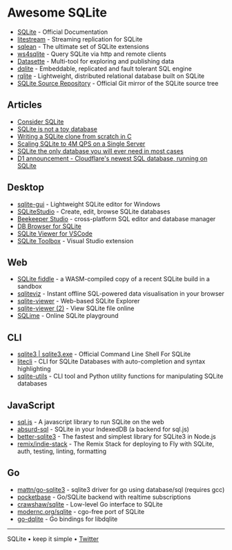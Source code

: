 # Awesome SQLite

- [SQLite](https://sqlite.org/doclist.html) - Official Documentation
- [litestream](https://github.com/benbjohnson/litestream) - Streaming replication for SQLite
- [sqlean](https://github.com/nalgeon/sqlean) - The ultimate set of SQLite extensions
- [ws4sqlite](https://github.com/proofrock/ws4sqlite) - Query SQLite via http and remote clients
- [Datasette](https://datasette.io) - Multi-tool for exploring and publishing data
- [dqlite](https://github.com/canonical/dqlite) - Embeddable, replicated and fault tolerant SQL engine
- [rqlite](https://github.com/rqlite/rqlite) - Lightweight, distributed relational database built on SQLite
- [SQLite Source Repository](https://github.com/sqlite/sqlite) - Official Git mirror of the SQLite source tree

## Articles

- [Consider SQLite](https://blog.wesleyac.com/posts/consider-sqlite)
- [SQLite is not a toy database](https://antonz.org/sqlite-is-not-a-toy-database/)
- [Writing a SQLite clone from scratch in C](https://cstack.github.io/db_tutorial/)
- [Scaling SQLite to 4M QPS on a Single Server](https://blog.expensify.com/2018/01/08/scaling-sqlite-to-4m-qps-on-a-single-server/)
- [SQLite the only database you will ever need in most cases](https://www.unixsheikh.com/articles/sqlite-the-only-database-you-will-ever-need-in-most-cases.html)
- [D1 announcement - Cloudflare's newest SQL database, running on SQLite](https://blog.cloudflare.com/introducing-d1/)

## Desktop

- [sqlite-gui](https://github.com/little-brother/sqlite-gui) - Lightweight SQLite editor for Windows
- [SQLiteStudio](https://sqlitestudio.pl) - Create, edit, browse SQLite databases
- [Beekeeper Studio](https://www.beekeeperstudio.io) - cross-platform SQL editor and database manager
- [DB Browser for SQLite](https://sqlitebrowser.org)
- [SQLite Viewer for VSCode](https://marketplace.visualstudio.com/items?itemName=qwtel.sqlite-viewer)
- [SQLite Toolbox](https://marketplace.visualstudio.com/items?itemName=ErikEJ.SQLServerCompactSQLiteToolbox) - Visual Studio extension

## Web

- [SQLite fiddle](https://sqlite.org/fiddle/) - a WASM-compiled copy of a recent SQLite build in a sandbox
- [sqliteviz](https://github.com/lana-k/sqliteviz) - Instant offline SQL-powered data visualisation in your browser
- [sqlite-viewer](https://sqliteviewer.app) - Web-based SQLite Explorer
- [sqlite-viewer (2)](https://inloop.github.io/sqlite-viewer/) - View SQLite file online
- [SQLime](https://sqlime.org) - Online SQLite playground

## CLI

- [sqlite3 | sqlite3.exe](https://sqlite.org/cli.html) - Official Command Line Shell For SQLite
- [litecli](https://github.com/dbcli/litecli) - CLI for SQLite Databases with auto-completion and syntax highlighting
- [sqlite-utils](https://sqlite-utils.datasette.io/) - CLI tool and Python utility functions for manipulating SQLite databases

## JavaScript

- [sql.js](https://github.com/sql-js/sql.js) - A javascript library to run SQLite on the web
- [absurd-sql](https://github.com/jlongster/absurd-sql) - SQLite in your IndexedDB (a backend for sql.js)
- [better-sqlite3](https://github.com/WiseLibs/better-sqlite3) - The fastest and simplest library for SQLite3 in Node.js
- [remix/indie-stack](https://github.com/remix-run/indie-stack) - The Remix Stack for deploying to Fly with SQLite, auth, testing, linting, formatting

## Go

- [mattn/go-sqlite3](https://github.com/mattn/go-sqlite3) - sqlite3 driver for go using database/sql (requires gcc)
- [pocketbase](https://github.com/pocketbase/pocketbase) - Go/SQLite backend with realtime subscriptions
- [crawshaw/sqlite](https://github.com/crawshaw/sqlite) - Low-level Go interface to SQLite
- [modernc.org/sqlite](https://pkg.go.dev/modernc.org/sqlite) - cgo-free port of SQLite
- [go-dqlite](https://github.com/canonical/go-dqlite) - Go bindings for libdqlite

---

SQLite • keep it simple • [Twitter](https://twitter.com/SQLsite)

